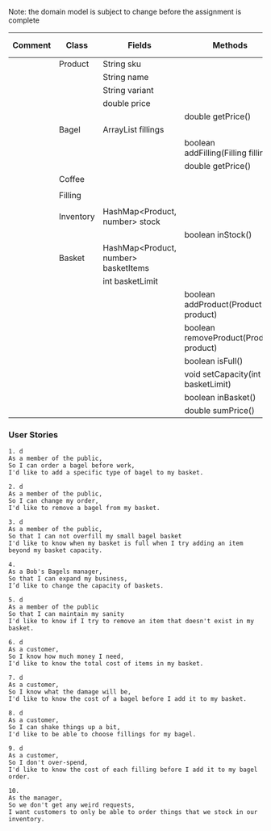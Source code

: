 

Note: the domain model is subject to change before the assignment is complete

| Comment | Class     | Fields                               | Methods                                | Situation | Output / Response |
|---------|-----------|--------------------------------------|----------------------------------------|-----------|-------------------|
|         | Product   | String sku                           |                                        |           |                   |
|         |           | String name                          |                                        |           |                   |
|         |           | String variant                       |                                        |           |                   |
|         |           | double price                         |                                        |           |                   |
|         |           |                                      | double getPrice()                      |           |                   |
|         | Bagel     | ArrayList<Filling> fillings          |                                        |           |                   |
|         |           |                                      | boolean addFilling(Filling filling)    |           |                   |
|         |           |                                      | double getPrice()                      |           |                   |
|         | Coffee    |                                      |                                        |           |                   |
|         |           |                                      |                                        |           |                   |
|         | Filling   |                                      |                                        |           |                   |
|         |           |                                      |                                        |           |                   |
|         | Inventory | HashMap<Product, number> stock       |                                        |           |                   |
|         |           |                                      | boolean inStock()                      |           |                   |
|         | Basket    | HashMap<Product, number> basketItems |                                        |           |                   |
|         |           | int basketLimit                      |                                        |           |                   |
|         |           |                                      | boolean addProduct(Product product)    |           |                   |
|         |           |                                      | boolean removeProduct(Product product) |           |                   |
|         |           |                                      | boolean isFull()                       |           |                   |
|         |           |                                      | void setCapacity(int basketLimit)      |           |                   |
|         |           |                                      | boolean inBasket()                     |           |                   |
|         |           |                                      | double sumPrice()                      |           |                   |

### User Stories
```
1. d
As a member of the public,
So I can order a bagel before work,
I'd like to add a specific type of bagel to my basket.
```

```
2. d
As a member of the public,
So I can change my order,
I'd like to remove a bagel from my basket.
```

```
3. d
As a member of the public,
So that I can not overfill my small bagel basket
I'd like to know when my basket is full when I try adding an item beyond my basket capacity.
```

```
4.  
As a Bob's Bagels manager,
So that I can expand my business,
I’d like to change the capacity of baskets.
```

```
5. d
As a member of the public
So that I can maintain my sanity
I'd like to know if I try to remove an item that doesn't exist in my basket.
```

```
6. d
As a customer,
So I know how much money I need,
I'd like to know the total cost of items in my basket.
```

```
7. d
As a customer,
So I know what the damage will be,
I'd like to know the cost of a bagel before I add it to my basket.
```

```
8. d
As a customer,
So I can shake things up a bit,
I'd like to be able to choose fillings for my bagel.
```

```
9. d
As a customer,
So I don't over-spend,
I'd like to know the cost of each filling before I add it to my bagel order.
```

```
10. 
As the manager,
So we don't get any weird requests,
I want customers to only be able to order things that we stock in our inventory.
```